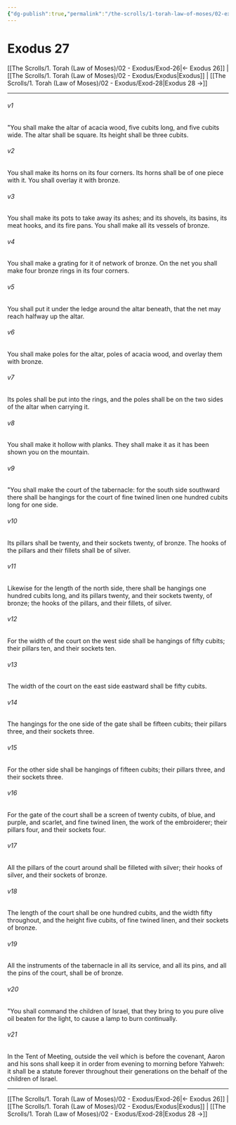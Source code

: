 ```yaml
---
{"dg-publish":true,"permalink":"/the-scrolls/1-torah-law-of-moses/02-exodus/exod-27/","tags":["TheScrolls","TorahLawofMoses"]}
---
```



# Exodus 27

[[The Scrolls/1. Torah (Law of Moses)/02 - Exodus/Exod-26\|← Exodus 26]] | [[The Scrolls/1. Torah (Law of Moses)/02 - Exodus/Exodus\|Exodus]] | [[The Scrolls/1. Torah (Law of Moses)/02 - Exodus/Exod-28\|Exodus 28 →]]
***



###### v1 
"You shall make the altar of acacia wood, five cubits long, and five cubits wide. The altar shall be square. Its height shall be three cubits. 

###### v2 
You shall make its horns on its four corners. Its horns shall be of one piece with it. You shall overlay it with bronze. 

###### v3 
You shall make its pots to take away its ashes; and its shovels, its basins, its meat hooks, and its fire pans. You shall make all its vessels of bronze. 

###### v4 
You shall make a grating for it of network of bronze. On the net you shall make four bronze rings in its four corners. 

###### v5 
You shall put it under the ledge around the altar beneath, that the net may reach halfway up the altar. 

###### v6 
You shall make poles for the altar, poles of acacia wood, and overlay them with bronze. 

###### v7 
Its poles shall be put into the rings, and the poles shall be on the two sides of the altar when carrying it. 

###### v8 
You shall make it hollow with planks. They shall make it as it has been shown you on the mountain. 

###### v9 
"You shall make the court of the tabernacle: for the south side southward there shall be hangings for the court of fine twined linen one hundred cubits long for one side. 

###### v10 
Its pillars shall be twenty, and their sockets twenty, of bronze. The hooks of the pillars and their fillets shall be of silver. 

###### v11 
Likewise for the length of the north side, there shall be hangings one hundred cubits long, and its pillars twenty, and their sockets twenty, of bronze; the hooks of the pillars, and their fillets, of silver. 

###### v12 
For the width of the court on the west side shall be hangings of fifty cubits; their pillars ten, and their sockets ten. 

###### v13 
The width of the court on the east side eastward shall be fifty cubits. 

###### v14 
The hangings for the one side of the gate shall be fifteen cubits; their pillars three, and their sockets three. 

###### v15 
For the other side shall be hangings of fifteen cubits; their pillars three, and their sockets three. 

###### v16 
For the gate of the court shall be a screen of twenty cubits, of blue, and purple, and scarlet, and fine twined linen, the work of the embroiderer; their pillars four, and their sockets four. 

###### v17 
All the pillars of the court around shall be filleted with silver; their hooks of silver, and their sockets of bronze. 

###### v18 
The length of the court shall be one hundred cubits, and the width fifty throughout, and the height five cubits, of fine twined linen, and their sockets of bronze. 

###### v19 
All the instruments of the tabernacle in all its service, and all its pins, and all the pins of the court, shall be of bronze. 

###### v20 
"You shall command the children of Israel, that they bring to you pure olive oil beaten for the light, to cause a lamp to burn continually. 

###### v21 
In the Tent of Meeting, outside the veil which is before the covenant, Aaron and his sons shall keep it in order from evening to morning before Yahweh: it shall be a statute forever throughout their generations on the behalf of the children of Israel.

***
[[The Scrolls/1. Torah (Law of Moses)/02 - Exodus/Exod-26\|← Exodus 26]] | [[The Scrolls/1. Torah (Law of Moses)/02 - Exodus/Exodus\|Exodus]] | [[The Scrolls/1. Torah (Law of Moses)/02 - Exodus/Exod-28\|Exodus 28 →]]
